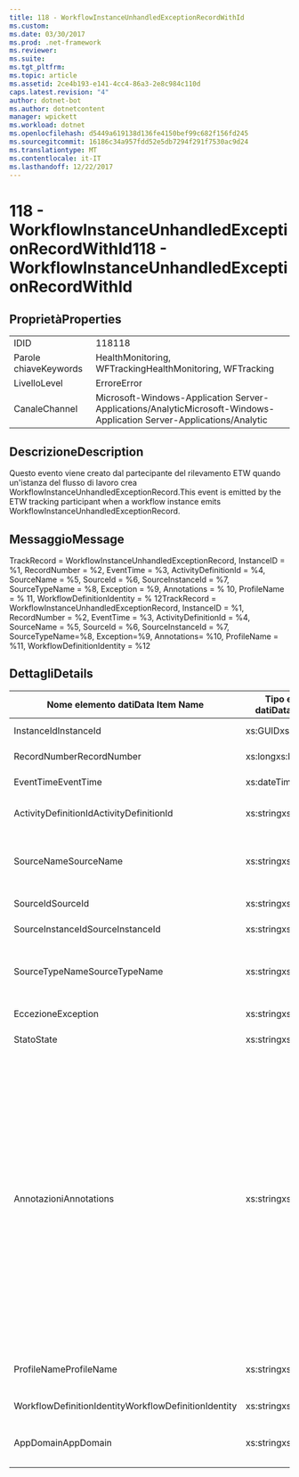 ```yaml
---
title: 118 - WorkflowInstanceUnhandledExceptionRecordWithId
ms.custom: 
ms.date: 03/30/2017
ms.prod: .net-framework
ms.reviewer: 
ms.suite: 
ms.tgt_pltfrm: 
ms.topic: article
ms.assetid: 2ce4b193-e141-4cc4-86a3-2e8c984c110d
caps.latest.revision: "4"
author: dotnet-bot
ms.author: dotnetcontent
manager: wpickett
ms.workload: dotnet
ms.openlocfilehash: d5449a619138d136fe4150bef99c682f156fd245
ms.sourcegitcommit: 16186c34a957fdd52e5db7294f291f7530ac9d24
ms.translationtype: MT
ms.contentlocale: it-IT
ms.lasthandoff: 12/22/2017
---
```

# <a name="118---workflowinstanceunhandledexceptionrecordwithid"></a><span data-ttu-id="b9a02-102">118 - WorkflowInstanceUnhandledExceptionRecordWithId</span><span class="sxs-lookup"><span data-stu-id="b9a02-102">118 - WorkflowInstanceUnhandledExceptionRecordWithId</span></span>
## <a name="properties"></a><span data-ttu-id="b9a02-103">Proprietà</span><span class="sxs-lookup"><span data-stu-id="b9a02-103">Properties</span></span>  
  
|||  
|-|-|  
|<span data-ttu-id="b9a02-104">ID</span><span class="sxs-lookup"><span data-stu-id="b9a02-104">ID</span></span>|<span data-ttu-id="b9a02-105">118</span><span class="sxs-lookup"><span data-stu-id="b9a02-105">118</span></span>|  
|<span data-ttu-id="b9a02-106">Parole chiave</span><span class="sxs-lookup"><span data-stu-id="b9a02-106">Keywords</span></span>|<span data-ttu-id="b9a02-107">HealthMonitoring, WFTracking</span><span class="sxs-lookup"><span data-stu-id="b9a02-107">HealthMonitoring, WFTracking</span></span>|  
|<span data-ttu-id="b9a02-108">Livello</span><span class="sxs-lookup"><span data-stu-id="b9a02-108">Level</span></span>|<span data-ttu-id="b9a02-109">Errore</span><span class="sxs-lookup"><span data-stu-id="b9a02-109">Error</span></span>|  
|<span data-ttu-id="b9a02-110">Canale</span><span class="sxs-lookup"><span data-stu-id="b9a02-110">Channel</span></span>|<span data-ttu-id="b9a02-111">Microsoft-Windows-Application Server-Applications/Analytic</span><span class="sxs-lookup"><span data-stu-id="b9a02-111">Microsoft-Windows-Application Server-Applications/Analytic</span></span>|  
  
## <a name="description"></a><span data-ttu-id="b9a02-112">Descrizione</span><span class="sxs-lookup"><span data-stu-id="b9a02-112">Description</span></span>  
 <span data-ttu-id="b9a02-113">Questo evento viene creato dal partecipante del rilevamento ETW quando un'istanza del flusso di lavoro crea WorkflowInstanceUnhandledExceptionRecord.</span><span class="sxs-lookup"><span data-stu-id="b9a02-113">This event is emitted by the ETW tracking participant when a workflow instance emits WorkflowInstanceUnhandledExceptionRecord.</span></span>  
  
## <a name="message"></a><span data-ttu-id="b9a02-114">Messaggio</span><span class="sxs-lookup"><span data-stu-id="b9a02-114">Message</span></span>  
 <span data-ttu-id="b9a02-115">TrackRecord = WorkflowInstanceUnhandledExceptionRecord, InstanceID = %1, RecordNumber = %2, EventTime = %3, ActivityDefinitionId = %4, SourceName = %5, SourceId = %6, SourceInstanceId = %7, SourceTypeName = %8, Exception = %9, Annotations = % 10, ProfileName = % 11, WorkflowDefinitionIdentity = % 12</span><span class="sxs-lookup"><span data-stu-id="b9a02-115">TrackRecord = WorkflowInstanceUnhandledExceptionRecord, InstanceID = %1, RecordNumber = %2, EventTime = %3, ActivityDefinitionId = %4, SourceName = %5, SourceId = %6, SourceInstanceId = %7, SourceTypeName=%8, Exception=%9,  Annotations= %10, ProfileName = %11, WorkflowDefinitionIdentity = %12</span></span>  
  
## <a name="details"></a><span data-ttu-id="b9a02-116">Dettagli</span><span class="sxs-lookup"><span data-stu-id="b9a02-116">Details</span></span>  
  
|<span data-ttu-id="b9a02-117">Nome elemento dati</span><span class="sxs-lookup"><span data-stu-id="b9a02-117">Data Item Name</span></span>|<span data-ttu-id="b9a02-118">Tipo elemento dati</span><span class="sxs-lookup"><span data-stu-id="b9a02-118">Data Item Type</span></span>|<span data-ttu-id="b9a02-119">Descrizione</span><span class="sxs-lookup"><span data-stu-id="b9a02-119">Description</span></span>|  
|--------------------|--------------------|-----------------|  
|<span data-ttu-id="b9a02-120">InstanceId</span><span class="sxs-lookup"><span data-stu-id="b9a02-120">InstanceId</span></span>|<span data-ttu-id="b9a02-121">xs:GUID</span><span class="sxs-lookup"><span data-stu-id="b9a02-121">xs:GUID</span></span>|<span data-ttu-id="b9a02-122">ID istanza del flusso di lavoro.</span><span class="sxs-lookup"><span data-stu-id="b9a02-122">The instance id for the workflow</span></span>|  
|<span data-ttu-id="b9a02-123">RecordNumber</span><span class="sxs-lookup"><span data-stu-id="b9a02-123">RecordNumber</span></span>|<span data-ttu-id="b9a02-124">xs:long</span><span class="sxs-lookup"><span data-stu-id="b9a02-124">xs:long</span></span>|<span data-ttu-id="b9a02-125">Numero di sequenza del record creato.</span><span class="sxs-lookup"><span data-stu-id="b9a02-125">The sequence number of the emitted record</span></span>|  
|<span data-ttu-id="b9a02-126">EventTime</span><span class="sxs-lookup"><span data-stu-id="b9a02-126">EventTime</span></span>|<span data-ttu-id="b9a02-127">xs:dateTime</span><span class="sxs-lookup"><span data-stu-id="b9a02-127">xs:dateTime</span></span>|<span data-ttu-id="b9a02-128">Ora di creazione dell'evento in UTC.</span><span class="sxs-lookup"><span data-stu-id="b9a02-128">The time in UTC when the event was emitted</span></span>|  
|<span data-ttu-id="b9a02-129">ActivityDefinitionId</span><span class="sxs-lookup"><span data-stu-id="b9a02-129">ActivityDefinitionId</span></span>|<span data-ttu-id="b9a02-130">xs:string</span><span class="sxs-lookup"><span data-stu-id="b9a02-130">xs:string</span></span>|<span data-ttu-id="b9a02-131">Nome dell'attività radice nel flusso di lavoro.</span><span class="sxs-lookup"><span data-stu-id="b9a02-131">The name of the root activity in the workflow</span></span>|  
|<span data-ttu-id="b9a02-132">SourceName</span><span class="sxs-lookup"><span data-stu-id="b9a02-132">SourceName</span></span>|<span data-ttu-id="b9a02-133">xs:string</span><span class="sxs-lookup"><span data-stu-id="b9a02-133">xs:string</span></span>|<span data-ttu-id="b9a02-134">Nome dell'attività di origine in cui si è verificato un errore che ha comportato l'eccezione unhandledException.</span><span class="sxs-lookup"><span data-stu-id="b9a02-134">The source activity name that faulted resulting in the unhandledException</span></span>|  
|<span data-ttu-id="b9a02-135">SourceId</span><span class="sxs-lookup"><span data-stu-id="b9a02-135">SourceId</span></span>|<span data-ttu-id="b9a02-136">xs:string</span><span class="sxs-lookup"><span data-stu-id="b9a02-136">xs:string</span></span>|<span data-ttu-id="b9a02-137">ID attività dell'attività di origine dell'errore.</span><span class="sxs-lookup"><span data-stu-id="b9a02-137">The activity id of the fault source activity</span></span>|  
|<span data-ttu-id="b9a02-138">SourceInstanceId</span><span class="sxs-lookup"><span data-stu-id="b9a02-138">SourceInstanceId</span></span>|<span data-ttu-id="b9a02-139">xs:string</span><span class="sxs-lookup"><span data-stu-id="b9a02-139">xs:string</span></span>|<span data-ttu-id="b9a02-140">ID istanza dell'attività di origine dell'errore.</span><span class="sxs-lookup"><span data-stu-id="b9a02-140">The activity instance id of the fault source activity</span></span>|  
|<span data-ttu-id="b9a02-141">SourceTypeName</span><span class="sxs-lookup"><span data-stu-id="b9a02-141">SourceTypeName</span></span>|<span data-ttu-id="b9a02-142">xs:string</span><span class="sxs-lookup"><span data-stu-id="b9a02-142">xs:string</span></span>|<span data-ttu-id="b9a02-143">Nome del tipo dell'attività di origine in cui si è verificato un errore che ha comportato l'eccezione unhandledException.</span><span class="sxs-lookup"><span data-stu-id="b9a02-143">The source activity type name that faulted resulting in the unhandledException</span></span>|  
|<span data-ttu-id="b9a02-144">Eccezione</span><span class="sxs-lookup"><span data-stu-id="b9a02-144">Exception</span></span>|<span data-ttu-id="b9a02-145">xs:string</span><span class="sxs-lookup"><span data-stu-id="b9a02-145">xs:string</span></span>|<span data-ttu-id="b9a02-146">Dettagli dell'eccezione non gestita.</span><span class="sxs-lookup"><span data-stu-id="b9a02-146">The exception details for the unhandled exception</span></span>|  
|<span data-ttu-id="b9a02-147">Stato</span><span class="sxs-lookup"><span data-stu-id="b9a02-147">State</span></span>|<span data-ttu-id="b9a02-148">xs:string</span><span class="sxs-lookup"><span data-stu-id="b9a02-148">xs:string</span></span>|<span data-ttu-id="b9a02-149">Stato corrente del flusso di lavoro.</span><span class="sxs-lookup"><span data-stu-id="b9a02-149">The current state of the Workflow.</span></span>|  
|<span data-ttu-id="b9a02-150">Annotazioni</span><span class="sxs-lookup"><span data-stu-id="b9a02-150">Annotations</span></span>|<span data-ttu-id="b9a02-151">xs:string</span><span class="sxs-lookup"><span data-stu-id="b9a02-151">xs:string</span></span>|<span data-ttu-id="b9a02-152">Annotazioni aggiunte a questo evento.</span><span class="sxs-lookup"><span data-stu-id="b9a02-152">The annotations that were added to this event.</span></span> <span data-ttu-id="b9a02-153">I valori vengono archiviati in un elemento xml nel formato \<elementi >\< nome elemento = "Nomeannotazione" Type = "> Valoreannotazione\</item > \< /items >.</span><span class="sxs-lookup"><span data-stu-id="b9a02-153">The values are stored in an xml element in the format \<items>\< item name = "annotationName" type="System.String">annotationValue\</item>\</items>.</span></span> <span data-ttu-id="b9a02-154">Se viene specificata alcuna annotazione, la stringa contiene \<elementi / >.</span><span class="sxs-lookup"><span data-stu-id="b9a02-154">If no annotations are specified then the string contains \<items/>.</span></span> <span data-ttu-id="b9a02-155">La dimensione dell'evento ETW è limitata da quella del buffer ETW o dal payload massimo per un evento ETW.</span><span class="sxs-lookup"><span data-stu-id="b9a02-155">The ETW event size is limited by the ETW buffer size or the max payload for an ETW event.</span></span> <span data-ttu-id="b9a02-156">Se la dimensione dell'evento supera i limiti ETW, l'evento viene troncato eliminando le annotazioni e sostituendo il valore di annotazione con \<elementi >...  \< /items >.</span><span class="sxs-lookup"><span data-stu-id="b9a02-156">If the size of the event exceeds the ETW limits, then the event is truncated by dropping the annotations and replacing the annotation value with \<items>...\</items>.</span></span>|  
|<span data-ttu-id="b9a02-157">ProfileName</span><span class="sxs-lookup"><span data-stu-id="b9a02-157">ProfileName</span></span>|<span data-ttu-id="b9a02-158">xs:string</span><span class="sxs-lookup"><span data-stu-id="b9a02-158">xs:string</span></span>|<span data-ttu-id="b9a02-159">Nome o profilo di rilevamento che ha determinato la creazione di questo evento.</span><span class="sxs-lookup"><span data-stu-id="b9a02-159">The name or the tracking profile that resulted in this event being emitted</span></span>|  
|<span data-ttu-id="b9a02-160">WorkflowDefinitionIdentity</span><span class="sxs-lookup"><span data-stu-id="b9a02-160">WorkflowDefinitionIdentity</span></span>|<span data-ttu-id="b9a02-161">xs:string</span><span class="sxs-lookup"><span data-stu-id="b9a02-161">xs:string</span></span>|<span data-ttu-id="b9a02-162">ID della definizione del flusso di lavoro</span><span class="sxs-lookup"><span data-stu-id="b9a02-162">The workflow definition id</span></span>|  
|<span data-ttu-id="b9a02-163">AppDomain</span><span class="sxs-lookup"><span data-stu-id="b9a02-163">AppDomain</span></span>|<span data-ttu-id="b9a02-164">xs:string</span><span class="sxs-lookup"><span data-stu-id="b9a02-164">xs:string</span></span>|<span data-ttu-id="b9a02-165">Stringa restituita da AppDomain.CurrentDomain.FriendlyName.</span><span class="sxs-lookup"><span data-stu-id="b9a02-165">The string returned by AppDomain.CurrentDomain.FriendlyName.</span></span>|
